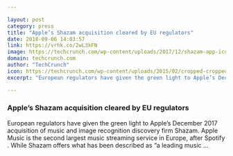 ```yaml
---

layout: post
category: press
title: "Apple’s Shazam acquisition cleared by EU regulators"
date: 2018-09-06 14:03:57
link: https://vrhk.co/2wL3kFN
image: https://techcrunch.com/wp-content/uploads/2017/12/shazam-app-icon-ios.jpg?w=711
domain: techcrunch.com
author: "TechCrunch"
icon: https://techcrunch.com/wp-content/uploads/2015/02/cropped-cropped-favicon-gradient.png?w=180
excerpt: "European regulators have given the green light to Apple’s December 2017 acquisition of music and image recognition discovery firm Shazam. Apple Music is the second largest music streaming service in Europe, after Spotify . While Shazam offers what has been described as “a leading music …"

---
```


### Apple’s Shazam acquisition cleared by EU regulators

European regulators have given the green light to Apple’s December 2017 acquisition of music and image recognition discovery firm Shazam. Apple Music is the second largest music streaming service in Europe, after Spotify . While Shazam offers what has been described as “a leading music …